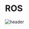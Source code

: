 # ROS
![header](https://capsule-render.vercel.app/api?type=wave&color=auto&height=300&section=header&text=capsule%20render&fontSize=90)

